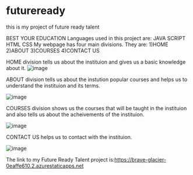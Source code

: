 # futureready
this is my project of future ready talent

BEST YOUR EDUCATION
Languages used in this project are:
JAVA SCRIPT
HTML
CSS
My webpage has four main divisions. They are:
1)HOME
2)ABOUT
3)COURSES
4)CONTACT US

HOME division tells us about the instituion and gives us a basic knowledge about it.
![image](https://user-images.githubusercontent.com/114098065/210331442-c802dca5-5cce-48e7-ba67-af597d531c17.png)




ABOUT division tells us about the instution popular courses and helps us to understand the instituion and its terms.


![image](https://user-images.githubusercontent.com/114098065/210331738-572f4ff8-e074-4bc9-9e40-200e8bf2f7e2.png)



COURSES division shows us the courses that will be taught in the instituion and also tells us about the acheivements of the instituion.


![image](https://user-images.githubusercontent.com/114098065/210331776-ef442819-4d25-4777-a6bd-c7655dd306ae.png)



CONTACT US helps us to contact with the instituion.

![image](https://user-images.githubusercontent.com/114098065/210331824-f4eca692-ee00-4a3e-8c63-ca29b8a7f3d3.png)




The link to my Future Ready Talent project is:https://brave-glacier-0eaffe610.2.azurestaticapps.net
